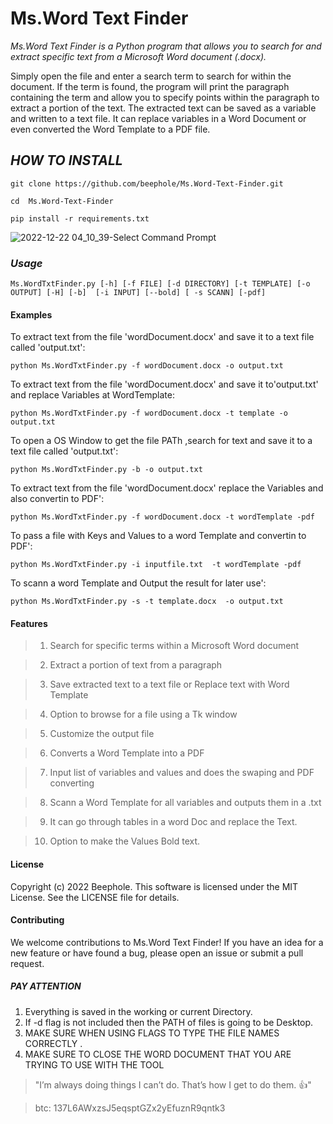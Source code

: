# Ms.Word Text Finder



*Ms.Word Text Finder is a Python program that allows you to search for and extract specific text from a Microsoft Word document (.docx).*

Simply open the file and enter a search term to search for within the document. If the term is found, the program will print the 
paragraph containing the term and allow you to specify points within the paragraph to extract a portion of the text.
The extracted text can be saved as a variable and written to a text file. It can replace variables in a Word Document
or even converted the Word Template to a PDF file.




## *HOW TO INSTALL*

```      
git clone https://github.com/beephole/Ms.Word-Text-Finder.git
```
```
cd  Ms.Word-Text-Finder
```
```
pip install -r requirements.txt
```


![2022-12-22 04_10_39-Select Command Prompt](https://user-images.githubusercontent.com/118709832/209099574-f885e7d9-5928-4852-ab81-8b80558a6f97.png)



### *Usage*


```
Ms.WordTxtFinder.py [-h] [-f FILE] [-d DIRECTORY] [-t TEMPLATE] [-o OUTPUT] [-H] [-b]  [-i INPUT] [--bold] [ -s SCANN] [-pdf]
```




#### **Examples**



To extract text from the file 'wordDocument.docx' and save it to a text file called 'output.txt':

```
python Ms.WordTxtFinder.py -f wordDocument.docx -o output.txt
```

To extract text from the file 'wordDocument.docx' and save it to'output.txt' and replace Variables at WordTemplate:

```
python Ms.WordTxtFinder.py -f wordDocument.docx -t template -o output.txt
```

To open a OS Window to get the file PATh ,search for text and save it to a text file called 'output.txt':

```
python Ms.WordTxtFinder.py -b -o output.txt
```

To extract text from the file 'wordDocument.docx' replace the Variables and also convertin to PDF':

```
python Ms.WordTxtFinder.py -f wordDocument.docx -t wordTemplate -pdf
```

To pass a file with Keys and Values to a word Template and convertin to PDF':

```
python Ms.WordTxtFinder.py -i inputfile.txt  -t wordTemplate -pdf
```
To scann a word Template and Output the result for later use':

```
python Ms.WordTxtFinder.py -s -t template.docx  -o output.txt 
```




 



#### **Features**



   >1. Search for specific terms within a Microsoft Word document
   
   >2. Extract a portion of text from a paragraph
   
   >3. Save extracted text to a text file or Replace text with Word Template
   
   >4. Option to browse for a file using a Tk window
   
   >5. Customize the output file 

   >6. Converts a Word Template into a PDF
   
   >7. Input list of variables and values and does the swaping and PDF converting
   
   >8. Scann a Word Template for all variables and outputs them in a .txt
   
   >9. It can go through tables in a word Doc and replace the Text.
   
   >10. Option to make the Values Bold text.




#### **License**


Copyright (c) 2022 Beephole. This software is licensed under the MIT License. See the LICENSE file for details.




#### **Contributing**


We welcome contributions to Ms.Word Text Finder! If you have an idea for a new feature or have found a bug, 
please open an issue or submit a pull request.

 
   
   
   


##### *PAY ATTENTION*


1. Everything is saved in the working or current Directory.
2. If -d flag is not included then the PATH of files is going to be Desktop.
3. MAKE SURE WHEN USING FLAGS TO TYPE THE FILE NAMES CORRECTLY .
4. MAKE SURE TO CLOSE THE WORD DOCUMENT THAT YOU ARE TRYING TO USE WITH THE TOOL




> "I’m always doing things I can’t do. That’s how I get to do them. :+1:"

> btc: 137L6AWxzsJ5eqsptGZx2yEfuznR9qntk3
